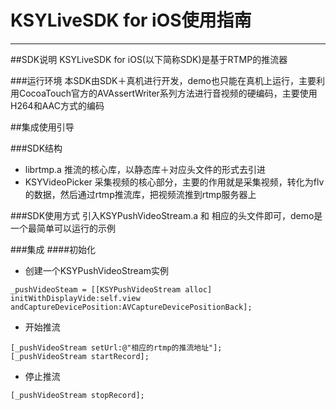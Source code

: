 # KSYLiveSDK for iOS使用指南
---
##SDK说明
KSYLiveSDK for iOS(以下简称SDK)是基于RTMP的推流器

###运行环境
本SDK由SDK＋真机进行开发，demo也只能在真机上运行，主要利用CocoaTouch官方的AVAssertWriter系列方法进行音视频的硬编码，主要使用H264和AAC方式的编码

##集成使用引导

###SDK结构
- librtmp.a 推流的核心库，以静态库＋对应头文件的形式去引进
- KSYVideoPicker 采集视频的核心部分，主要的作用就是采集视频，转化为flv的数据，然后通过rtmp推流库，把视频流推到rtmp服务器上

###SDK使用方式
引入KSYPushVideoStream.a 和 相应的头文件即可，demo是一个最简单可以运行的示例

###集成
####初始化

- 创建一个KSYPushVideoStream实例

```
_pushVideoSteam = [[KSYPushVideoStream alloc] initWithDisplayVide:self.view andCaptureDevicePosition:AVCaptureDevicePositionBack];
```

- 开始推流

```
[_pushVideoStream setUrl:@"相应的rtmp的推流地址"];
[_pushVideoStream startRecord];
```

- 停止推流

```
[_pushVideoStream stopRecord];
```




